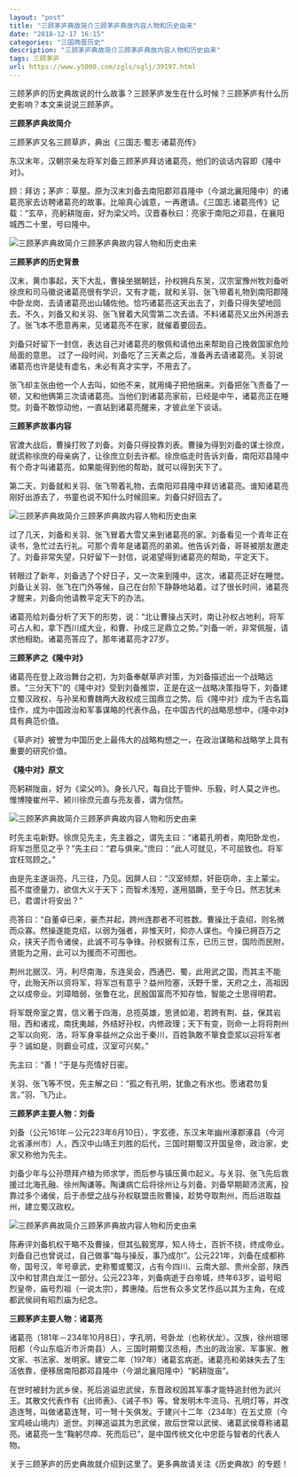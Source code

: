```yaml
---
layout: "post"
title: "三顾茅庐典故简介三顾茅庐典故内容人物和历史由来"
date: "2018-12-17 16:15"
categories: "三国两晋历史"
description: "三顾茅庐典故简介三顾茅庐典故内容人物和历史由来"
tags: 三顾茅庐
url: https://www.y5000.com/zgls/sglj/39197.html
---
```






三顾茅庐的历史典故说的什么故事？三顾茅庐发生在什么时候？三顾茅庐有什么历史影响？本文来说说三顾茅庐。

 **三顾茅庐典故简介**

三顾茅庐又名三顾草庐，典出《三国志·蜀志·诸葛亮传》

东汉末年，汉朝宗亲左将军刘备三顾茅庐拜访诸葛亮，他们的谈话内容即《隆中对》。

顾：拜访；茅庐：草屋。原为汉末刘备去南阳郡邓县隆中（今湖北襄阳隆中）的诸葛亮家去访聘诸葛亮的故事。比喻真心诚意，一再邀请。《三国志.诸葛亮传》记载：“玄卒，亮躬耕陇亩，好为梁父吟。汉晋春秋曰：亮家于南阳之邓县，在襄阳城西二十里，号曰隆中。

![三顾茅庐典故简介三顾茅庐典故内容人物和历史由来](https://img.y5000.com/uploads/allimg/181224/902a5d8691e7a4be93b7b487fafefc66.jpg)

 **三顾茅庐的历史背景**

汉末，黄巾事起，天下大乱，曹操坐据朝廷，孙权拥兵东吴，汉宗室豫州牧刘备听徐庶和司马徽说诸葛亮很有学识，又有才能，就和关羽、张飞带着礼物到南阳郡隆中卧龙岗、去请诸葛亮出山辅佐他。恰巧诸葛亮这天出去了，刘备只得失望地回去。不久，刘备又和关羽、张飞冒着大风雪第二次去请。不料诸葛亮又出外闲游去了。张飞本不愿意再来，见诸葛亮不在家，就催着要回去。

刘备只好留下一封信，表达自己对诸葛亮的敬佩和请他出来帮助自己挽救国家危险局面的意思。
过了一段时间，刘备吃了三天素之后，准备再去请诸葛亮。关羽说诸葛亮也许是徒有虚名，未必有真才实学，不用去了。

张飞却主张由他一个人去叫，如他不来，就用绳子把他捆来。刘备把张飞责备了一顿，又和他俩第三次请诸葛亮。当他们到诸葛亮家前，已经是中午，诸葛亮正在睡觉。刘备不敢惊动他，一直站到诸葛亮醒来，才彼此坐下谈话。

 **三顾茅庐故事内容**  

官渡大战后，曹操打败了刘备。刘备只得投靠刘表。曹操为得到刘备的谋士徐庶，就谎称徐庶的母亲病了，让徐庶立刻去许都。徐庶临走时告诉刘备，南阳邓县隆中有个奇才叫诸葛亮，如果能得到他的帮助，就可以得到天下了。

第二天，刘备就和关羽、张飞带着礼物，去南阳邓县隆中拜访诸葛亮。谁知诸葛亮刚好出游去了，书童也说不知什么时候回来。刘备只好回去了。

![三顾茅庐典故简介三顾茅庐典故内容人物和历史由来](https://img.y5000.com/uploads/allimg/181224/15cf4bafee32ac0d870c539cbff7bbab.jpg)

过了几天，刘备和关羽、张飞冒着大雪又来到诸葛亮的家。刘备看见一个青年正在读书，急忙过去行礼。可那个青年是诸葛亮的弟弟。他告诉刘备，哥哥被朋友邀走了。刘备非常失望，只好留下一封信，说渴望得到诸葛亮的帮助，平定天下。

转眼过了新年，刘备选了个好日子，又一次来到隆中。这次，诸葛亮正好在睡觉。刘备让关羽、张飞在门外等候，自己在台阶下静静地站着。过了很长时间，诸葛亮才醒来，刘备向他请教平定天下的办法。

诸葛亮给刘备分析了天下的形势，说：“北让曹操占天时，南让孙权占地利，将军可占人和，拿下西川成大业，和曹、孙成三足鼎立之势。”刘备一听，非常佩服，请求他相助。诸葛亮答应了。那年诸葛亮才27岁。

 **三顾茅庐之《隆中对》**

诸葛亮在登上政治舞台之初，为刘备奉献草庐对策，为刘备描述出一个战略远景。“三分天下”的《隆中对》受到刘备推崇，正是在这一战略决策指导下，刘备建立蜀汉政权，与孙吴和曹魏两大政权成三国鼎立之势。后《隆中对》成为千古名篇佳作，成为中国政治和军事谋略的代表作品，在中国古代的战略思想中，《隆中对》具有典范价值。

《草庐对》被誉为中国历史上最伟大的战略构想之一，在政治谋略和战略学上具有重要的研究价值。

 **《隆中对》原文**

亮躬耕陇亩，好为《梁父吟》。身长八尺，每自比于管仲、乐毅，时人莫之许也。惟博陵崔州平、颍川徐庶元直与亮友善，谓为信然。

![三顾茅庐典故简介三顾茅庐典故内容人物和历史由来](https://img.y5000.com/uploads/allimg/181224/a421ef53fb2ab9f250c60c5040f3ba04.jpg)

时先主屯新野。徐庶见先主，先主器之，谓先主曰：“诸葛孔明者，南阳卧龙也，将军岂愿见之乎？”先主曰：“君与俱来。”庶曰：“此人可就见，不可屈致也。将军宜枉驾顾之。”

由是先主遂诣亮，凡三往，乃见。因屏人曰：“汉室倾颓，奸臣窃命，主上蒙尘。孤不度德量力，欲信大义于天下；而智术浅短，遂用猖蹶，至于今日。然志犹未已，君谓计将安出？”

亮答曰：“自董卓已来，豪杰并起，跨州连郡者不可胜数。曹操比于袁绍，则名微而众寡。然操遂能克绍，以弱为强者，非惟天时，抑亦人谋也。今操已拥百万之众，挟天子而令诸侯，此诚不可与争锋。孙权据有江东，已历三世，国险而民附，贤能为之用，此可以为援而不可图也。

荆州北据汉、沔，利尽南海，东连吴会，西通巴、蜀，此用武之国，而其主不能守，此殆天所以资将军，将军岂有意乎？益州险塞，沃野千里，天府之土，高祖因之以成帝业。刘璋暗弱，张鲁在北，民殷国富而不知存恤，智能之士思得明君。

将军既帝室之胄，信义著于四海，总揽英雄，思贤如渴，若跨有荆、益，保其岩阻，西和诸戎，南抚夷越，外结好孙权，内修政理；天下有变，则命一上将将荆州之军以向宛、洛，将军身率益州之众出于秦川，百姓孰敢不箪食壶浆以迎将军者乎？诚如是，则霸业可成，汉室可兴矣。”

先主曰：“善！”于是与亮情好日密。

关羽、张飞等不悦，先主解之曰：“孤之有孔明，犹鱼之有水也。愿诸君勿复言。”羽、飞乃止。

 **三顾茅庐主要人物：刘备**

刘备（公元161年－公元223年6月10日），字玄德，东汉末年幽州涿郡涿县（今河北省涿州市）人，西汉中山靖王刘胜的后代，三国时期蜀汉开国皇帝，政治家，史家又称他为先主。

刘备少年与公孙瓒拜卢植为师求学，而后参与镇压黄巾起义。与关羽、张飞先后救援过北海孔融、徐州陶谦等。陶谦病亡后将徐州让与刘备。刘备早期颠沛流离，投靠过多个诸侯，后于赤壁之战与孙权联盟击败曹操，趁势夺取荆州，而后进取益州，建立蜀汉政权。

![三顾茅庐典故简介三顾茅庐典故内容人物和历史由来](https://img.y5000.com/uploads/allimg/181224/cf34b8b13bf6b07a72c9cb1dad8452bb.jpg)

陈寿评刘备机权干略不及曹操，但其弘毅宽厚，知人待士，百折不挠，终成帝业。刘备自己也曾说过，自己做事“每与操反，事乃成尔”。公元221年，刘备在成都称帝，国号汉，年号章武，史称蜀或蜀汉，占有今四川、云南大部、贵州全部，陕西汉中和甘肃白龙江一部分。公元223年，刘备病逝于白帝城，终年63岁，谥号昭烈皇帝，庙号烈祖（一说太宗），葬惠陵。后世有众多文艺作品以其为主角，在成都武侯祠有昭烈庙为纪念。

 **三顾茅庐主要人物：诸葛亮**

诸葛亮（181年－234年10月8日），字孔明，号卧龙（也称伏龙）。汉族，徐州琅琊阳都（今山东临沂市沂南县）人，三国时期蜀汉丞相，杰出的政治家、军事家、散文家、书法家、发明家。建安二年（197年）诸葛玄病逝。诸葛亮和弟妹失去了生活依靠，便移居南阳郡邓县隆中（今湖北襄阳隆中）“躬耕陇亩”。

在世时被封为武乡侯，死后追谥忠武侯，东晋政权因其军事才能特追封他为武兴王。其散文代表作有《出师表》、《诫子书》等。曾发明木牛流马、孔明灯等，并改造连弩，叫做诸葛连弩，可一弩十矢俱发。于建兴十二年（234年）在五丈原（今宝鸡岐山境内）逝世。刘禅追谥其为忠武侯，故后世常以武侯、诸葛武侯尊称诸葛亮。诸葛亮一生“鞠躬尽瘁、死而后已”，是中国传统文化中忠臣与智者的代表人物。

关于三顾茅庐的历史典故就介绍到这里了。更多典故请关注《历史典故》的专题！
